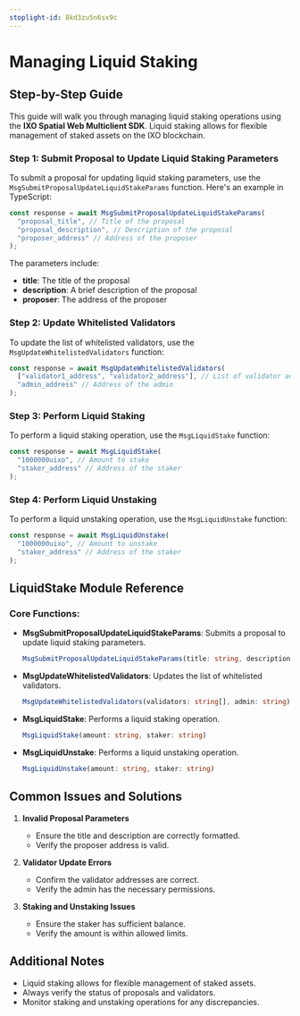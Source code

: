 ```yaml
---
stoplight-id: 8kd3zu5n6sx9c
---
```


# Managing Liquid Staking

## Step-by-Step Guide

This guide will walk you through managing liquid staking operations using the **IXO Spatial Web Multiclient SDK**. Liquid staking allows for flexible management of staked assets on the IXO blockchain.

### Step 1: Submit Proposal to Update Liquid Staking Parameters

To submit a proposal for updating liquid staking parameters, use the `MsgSubmitProposalUpdateLiquidStakeParams` function. Here's an example in TypeScript:

```typescript
const response = await MsgSubmitProposalUpdateLiquidStakeParams(
  "proposal_title", // Title of the proposal
  "proposal_description", // Description of the proposal
  "proposer_address" // Address of the proposer
);
```

The parameters include:

- **title**: The title of the proposal
- **description**: A brief description of the proposal
- **proposer**: The address of the proposer

### Step 2: Update Whitelisted Validators

To update the list of whitelisted validators, use the `MsgUpdateWhitelistedValidators` function:

```typescript
const response = await MsgUpdateWhitelistedValidators(
  ["validator1_address", "validator2_address"], // List of validator addresses
  "admin_address" // Address of the admin
);
```

### Step 3: Perform Liquid Staking

To perform a liquid staking operation, use the `MsgLiquidStake` function:

```typescript
const response = await MsgLiquidStake(
  "1000000uixo", // Amount to stake
  "staker_address" // Address of the staker
);
```

### Step 4: Perform Liquid Unstaking

To perform a liquid unstaking operation, use the `MsgLiquidUnstake` function:

```typescript
const response = await MsgLiquidUnstake(
  "1000000uixo", // Amount to unstake
  "staker_address" // Address of the staker
);
```

## LiquidStake Module Reference

### Core Functions:

- **MsgSubmitProposalUpdateLiquidStakeParams**: Submits a proposal to update liquid staking parameters.

  ```typescript
  MsgSubmitProposalUpdateLiquidStakeParams(title: string, description: string, proposer: string)
  ```

- **MsgUpdateWhitelistedValidators**: Updates the list of whitelisted validators.

  ```typescript
  MsgUpdateWhitelistedValidators(validators: string[], admin: string)
  ```

- **MsgLiquidStake**: Performs a liquid staking operation.

  ```typescript
  MsgLiquidStake(amount: string, staker: string)
  ```

- **MsgLiquidUnstake**: Performs a liquid unstaking operation.
  ```typescript
  MsgLiquidUnstake(amount: string, staker: string)
  ```

## Common Issues and Solutions

1. **Invalid Proposal Parameters**

   - Ensure the title and description are correctly formatted.
   - Verify the proposer address is valid.

2. **Validator Update Errors**

   - Confirm the validator addresses are correct.
   - Verify the admin has the necessary permissions.

3. **Staking and Unstaking Issues**
   - Ensure the staker has sufficient balance.
   - Verify the amount is within allowed limits.

## Additional Notes

- Liquid staking allows for flexible management of staked assets.
- Always verify the status of proposals and validators.
- Monitor staking and unstaking operations for any discrepancies.
